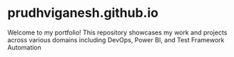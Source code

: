 # prudhviganesh.github.io
Welcome to my portfolio! This repository showcases my work and projects across various domains including DevOps, Power BI, and Test Framework Automation
